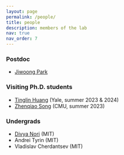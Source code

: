 ```yaml
---
layout: page
permalink: /people/
title: people
description: members of the lab
nav: true
nav_order: 7
---
```


### Postdoc
* [Jiwoong Park](https://openreview.net/profile?id=~Jiwoong_Park1)

### Visiting Ph.D. students
* [Tinglin Huang](https://huangtinglin.github.io/) (Yale, summer 2023 & 2024)
* [Zhenqiao Song](https://jocelynsong.github.io/) (CMU, summer 2023)

### Undergrads
* [Divya Nori](https://divnori.github.io/) (MIT)
* Andrei Tyrin (MIT)
* Vladislav Cherdantsev (MIT)
